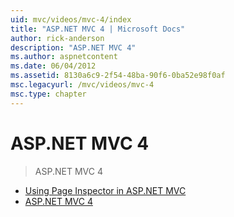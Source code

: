 ```yaml
---
uid: mvc/videos/mvc-4/index
title: "ASP.NET MVC 4 | Microsoft Docs"
author: rick-anderson
description: "ASP.NET MVC 4"
ms.author: aspnetcontent
ms.date: 06/04/2012
ms.assetid: 8130a6c9-2f54-48ba-90f6-0ba52e98f0af
msc.legacyurl: /mvc/videos/mvc-4
msc.type: chapter
---
```

ASP.NET MVC 4
====================
> ASP.NET MVC 4


- [Using Page Inspector in ASP.NET MVC](using-page-inspector-in-aspnet-mvc.md)
- [ASP.NET MVC 4](aspnet-mvc-4.md)

